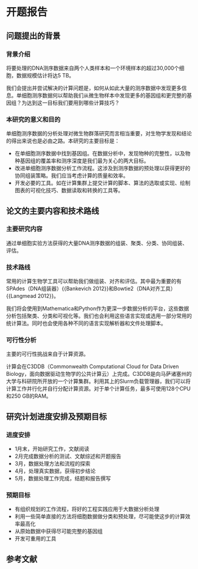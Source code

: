 # 开题报告

## 问题提出的背景

### 背景介绍

将要处理的DNA测序数据来自两个人类样本和一个环境样本的超过30,000个细胞，数据规模估计将达5 TB。

我们会提出并尝试解决的计算问题是，如何从如此大量的测序数据中发现更多信息。单细胞测序数据何以帮助我们从微生物样本中发现更多的基因组和更完整的基因组？为达到这一目标我们要用到哪些计算技巧？

### 本研究的意义和目的

单细胞测序数据的分析处理对微生物群落研究而言相当重要，对生物学发现和结论的得出来说也是必由之路。本研究的主要目标是：

* 在单细胞测序数据中找到基因组。在数据分析中，发现物种的完整性，以及物种基因组的覆盖率和测序深度是我们最为关心的两大目标。
* 改进单细胞测序数据分析工作流程。这涉及到测序数据的预处理以获得更好的协同组装策略。我们应当考虑计算的质量和效率。
* 开发必要的工具。如在计算集群上提交计算的脚本、算法的选取或实现、绘制图表的可视化技巧、数据读取和转换的工具等。

## 论文的主要内容和技术路线

### 主要研究内容

通过单细胞实验方法获得的大量DNA测序数据的组装、聚类、分类、协同组装、评估。

### 技术路线

常用的计算生物学工具可以帮助我们做组装、对齐和评估。其中最为重要的有SPAdes（DNA组装器）{{Bankevich 2012}}和Bowtie2（DNA对齐工具）{{Langmead 2012}}。

我们将会使用到Mathematica和Python作为更深一步数据分析的平台，这些数据分析包括聚类、分类和可视化等。我们也会利用这些语言实现或选用一部分常用的统计算法。同时也会使用各种不同的语言实现解析器和文件处理脚本。

### 可行性分析

主要的可行性挑战来自于计算资源。

计算会在C3DDB（Commonwealth Computational Cloud for Data Driven Biology，面向数据驱动生物学的公共计算云）上完成。C3DDB是向马萨诸塞州的大学与科研院所开放的一个计算集群。利用其上的Slurm负载管理器，我们可以将计算工作并行化并自行分配计算资源。对于单个计算任务，最多可使用128个CPU和250 GB的RAM。

## 研究计划进度安排及预期目标

### 进度安排

* 1月末，开始研究工作，文献阅读
* 2月完成数据分析的测试、文献综述和开题报告
* 3月，数据处理方法和流程的探索
* 4月，处理真实数据，获得初步结论
* 5月，数据处理工作完成，结题和报告撰写

### 预期目标

* 有组织规划的工作流程，将好的工程实践应用于大数据分析处理
* 利用一些简单直接的方法将细胞数据做分类和预处理，尽可能使这步的计算效率最高化
* 从原始数据中获得尽可能完整的基因组
* 开发可重用的工具

## 参考文献


